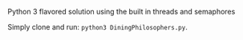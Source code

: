Python 3 flavored solution using the built in threads and semaphores

Simply clone and run:
`python3 DiningPhilosophers.py`.
